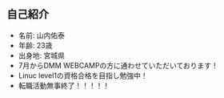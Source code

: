 ## 自己紹介
- 名前: 山内佑泰
- 年齢: 23歳
- 出身地: 宮城県
- 7月からDMM WEBCAMPの方に通わせていただいております！
- Linuc level1の資格合格を目指し勉強中！
- 転職活動無事終了！！！！！
